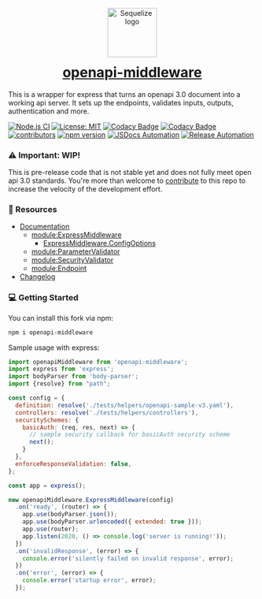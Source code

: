 <p align="center"><img src="https://user-images.githubusercontent.com/109659/40094839-2bc8f2ee-5897-11e8-8092-583c26e4d0df.png" width="100" alt="Sequelize logo" /></p>
<h1 align="center" style="margin-top: 0;"><a href="https://danielgolub.github.io/openapi-middleware">openapi-middleware</a></h1>

This is a wrapper for express that turns an openapi 3.0 document into a working api server.
It sets up the endpoints, validates inputs, outputs, authentication and more.

[![Node.js CI](https://github.com/danielgolub/openapi-middleware/actions/workflows/node.js.yml/badge.svg)](https://github.com/danielgolub/openapi-middleware/actions/workflows/node.js.yml)
[![License: MIT](https://img.shields.io/badge/License-MIT-yellow.svg)](https://opensource.org/licenses/MIT)
[![Codacy Badge](https://app.codacy.com/project/badge/Grade/f4148be02def4054a2c97f671fdb4ce5)](https://app.codacy.com/gh/danielgolub/openapi-middleware/dashboard?utm_source=gh&utm_medium=referral&utm_content=&utm_campaign=Badge_grade)
[![Codacy Badge](https://app.codacy.com/project/badge/Coverage/f4148be02def4054a2c97f671fdb4ce5)](https://app.codacy.com/gh/danielgolub/openapi-middleware/dashboard?utm_source=gh&utm_medium=referral&utm_content=&utm_campaign=Badge_coverage)
[![contributors](https://img.shields.io/github/contributors/danielgolub/openapi-middleware)](https://github.com/danielgolub/openapi-middleware/graphs/contributors)
[![npm version](https://badgen.net/npm/v/openapi-middleware)](https://www.npmjs.com/package/openapi-middleware)
[![JSDocs Automation](https://github.com/danielgolub/openapi-middleware/actions/workflows/github-pages.yml/badge.svg)](https://github.com/danielgolub/openapi-middleware/actions/workflows/github-pages.yml)
[![Release Automation](https://github.com/danielgolub/openapi-middleware/actions/workflows/npm-publish-github-packages.yml/badge.svg?event=release)](https://github.com/danielgolub/openapi-middleware/actions/workflows/npm-publish-github-packages.yml)

### ⚠️ Important: WIP!
This is pre-release code that is not stable yet and does not fully meet open api 3.0 standards.
You're more than welcome to [contribute](./CONTRIBUTING.md) to this repo to increase the velocity of the development effort.

### 📖 Resources

- [Documentation](https://danielgolub.github.io/openapi-middleware)
  - [module:ExpressMiddleware](https://danielgolub.github.io/openapi-middleware/module-ExpressMiddleware.html)
    - [ExpressMiddleware.ConfigOptions](https://danielgolub.github.io/openapi-middleware/module-ExpressMiddleware.html#.ConfigOptions)
  - [module:ParameterValidator](https://danielgolub.github.io/openapi-middleware/module-ParameterValidator.html)
  - [module:SecurityValidator](https://danielgolub.github.io/openapi-middleware/module-SecurityValidator.html)
  - [module:Endpoint](https://danielgolub.github.io/openapi-middleware/module-Endpoint.html)
- [Changelog](https://github.com/danielgolub/openapi-middleware/releases)

### 💻 Getting Started
You can install this fork via npm:
```bash
npm i openapi-middleware
```

Sample usage with express:
```javascript
import openapiMiddleware from 'openapi-middleware';
import express from 'express';
import bodyParser from 'body-parser';
import {resolve} from "path";

const config = {
  definition: resolve('./tests/helpers/openapi-sample-v3.yaml'),
  controllers: resolve('./tests/helpers/controllers'),
  securitySchemes: {
    basicAuth: (req, res, next) => {
      // sample security callback for basicAuth security scheme
      next();
    }
  },
  enforceResponseValidation: false,
};

const app = express();

new openapiMiddleware.ExpressMiddleware(config)
  .on('ready', (router) => {
    app.use(bodyParser.json());
    app.use(bodyParser.urlencoded({ extended: true }));
    app.use(router);
    app.listen(2020, () => console.log('server is running!'));
  })
  .on('invalidResponse', (error) => {
    console.error('silently failed on invalid response', error);
  })
  .on('error', (error) => {
    console.error('startup error', error);
  });
```
